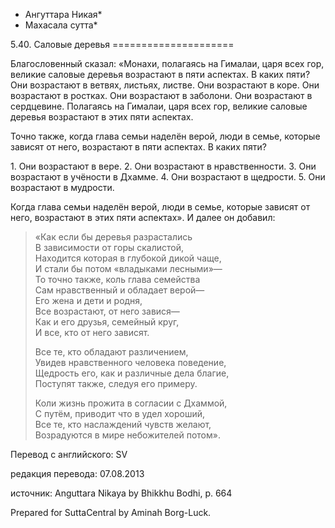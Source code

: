* Ангуттара Никая*
* Махасала сутта*

5\.40\. Саловые деревья
\=\=\=\=\=\=\=\=\=\=\=\=\=\=\=\=\=\=\=\=\=

Благословенный сказал: «Монахи, полагаясь на Гималаи, царя всех гор, великие саловые деревья возрастают в пяти аспектах\. В каких пяти? Они возрастают в ветвях, листьях, листве\. Они возрастают в коре\. Они возрастают в ростках\. Они возрастают в заболони\. Они возрастают в сердцевине\. Полагаясь на Гималаи, царя всех гор, великие саловые деревья возрастают в этих пяти аспектах\.

Точно также, когда глава семьи наделён верой, люди в семье, которые зависят от него, возрастают в пяти аспектах\. В каких пяти?

1\. Они возрастают в вере\.
2\. Они возрастают в нравственности\.
3\. Они возрастают в учёности в Дхамме\.
4\. Они возрастают в щедрости\.
5\. Они возрастают в мудрости\.

Когда глава семьи наделён верой, люди в семье, которые зависят от него, возрастают в этих пяти аспектах»\. И далее он добавил:

> «Как если бы деревья разрастались  
> В зависимости от горы скалистой,  
> Находится которая в глубокой дикой чаще,  
> И стали бы потом «владыками лесными»—  
> То точно также, коль глава семейства  
> Сам нравственный и обладает верой—  
> Его жена и дети и родня,  
> Все возрастают, от него завися—  
> Как и его друзья, семейный круг,  
> И все, кто от него зависят\.  
>   
> Все те, кто обладают различением,  
> Увидев нравственного человека поведение,  
> Щедрость его, как и различные дела благие,  
> Поступят также, следуя его примеру\.  
>   
> Коли жизнь прожита в согласии с Дхаммой,  
> С путём, приводит что в удел хороший,  
> Все те, кто наслаждений чувств желают,  
> Возрадуются в мире небожителей потом»\.

Перевод с английского: SV

редакция перевода: 07\.08\.2013

источник: Anguttara Nikaya by Bhikkhu Bodhi, p\. 664

Prepared for SuttaCentral by Aminah Borg\-Luck\.